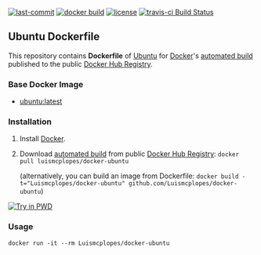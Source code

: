 [![last-commit](https://img.shields.io/github/last-commit/Luismcplopes/docker-ubuntu.svg)](https://img.shields.io/github/last-commit/Luismcplopes/docker-ubuntu.svg)
[![docker build](https://img.shields.io/docker/build/luismcplopes/docker-ubuntu.svg)](https://img.shields.io/docker/build/luismcplopes/docker-ubuntu.svg)
[![license](https://img.shields.io/github/license/Luismcplopes/docker-ubuntu.svg)](https://img.shields.io/github/license/Luismcplopes/docker-ubuntu.svg)
[![travis-ci Build Status](https://travis-ci.com/Luismcplopes/ubuntu-docker-sshd.svg?branch=master)](https://travis-ci.com/Luismcplopes/ubuntu-docker-sshd)


## Ubuntu Dockerfile


This repository contains **Dockerfile** of [Ubuntu](http://www.ubuntu.com/) for [Docker](https://www.docker.com/)'s [automated build](https://hub.docker.com/_/ubuntu/) published to the public [Docker Hub Registry](https://hub.docker.com/r/luismcplopes/docker-ubuntu/).


### Base Docker Image

* [ubuntu:latest](https://hub.docker.com/r/library/ubuntu/)


### Installation

1. Install [Docker](https://docs.docker.com/install/).

2. Download [automated build](https://hub.docker.com/r/luismcplopes/docker-ubuntu/) from public [Docker Hub Registry](https://registry.hub.docker.com/): `docker pull luismcplopes/docker-ubuntu`

   (alternatively, you can build an image from Dockerfile: `docker build -t="Luismcplopes/docker-ubuntu" github.com/Luismcplopes/docker-ubuntu`)

[![Try in PWD](https://cdn.rawgit.com/play-with-docker/stacks/cff22438/assets/images/button.png)](http://play-with-docker.com)

### Usage

    docker run -it --rm Luismcplopes/docker-ubuntu
